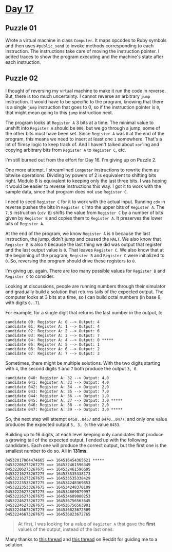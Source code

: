 # [Day 17](https://adventofcode.com/2024/day/17)

## Puzzle 01

Wrote a virtual machine in class `Computer`.  It maps opcodes to Ruby symbols
and then uses `#public_send` to invoke methods corresponding to each
instruction.  The instructions take care of moving the instruction pointer.  I
added traces to show the program executing and the machine's state after each
instruction.

## Puzzle 02

I thought of reversing my virtual machine to make it run the code in reverse.
But, there is too much uncertainty.  I cannot reverse an arbitrary `jump`
instruction.  It would have to be specific to the program, knowing that there
is a single `jump` instruction that goes to 0, so if the instruction pointer is
`0`, that might mean going to this `jump` instruction next.

The program looks at `Register A` 3 bits at a time.  The minimal value to
unshift into `Register A` should be `000`, but we go through a jump, some of the
other bits must have been set.  Since `Register A` was `0` at the end of the
program, this means we need to insert at least one `1` somewhere.  That's a lot
of flimsy logic to keep track of.  And I haven't talked about `xor`'ing and 
copying arbitrary bits from `Register A` to `Register C`, etc.

I'm still burned out from the effort for Day 16.  I'm giving up on Puzzle 2.

One more attempt.  I streamlined `Computer` instructions to rewrite them as
bitwise operations.  Dividing by powers of 2 is equivalent to shifting bits
right.  Modulo 8 is equivalent to keeping only the last three bits.  I was
hoping it would be easier to reverse instructions this way.  I got it to work
with the sample data, since that program does not use `Register C`.

I need to seed `Register C` for it to work with the actual input.  Running `cdv`
in reverse pushes the bits in `Register C` into the upper bits of `Register A`.
The `7,5` instruction (`cdv B`) shifts the value from `Register C` by a number
of bits given by `Register B` and copies them to `Register A`.  It preserves the
lower bits of `Register A`.

At the end of the program, we know `Register A` is `0` because the last
instruction, the jump, didn't jump and caused the `HALT`.  We also know that
`Register B` is also `0` because the last thing we did was output that register
and the last output value is `0`.  That leaves `Register C`.  We also know that
at the beginning of the program, `Register B` and `Register C` were initialized
to `0`.  So, reversing the program should drive these registers to `0`.

I'm giving up, again.  There are too many possible values for `Register B` and
`Register C` to consider.

Looking at discussions, people are running numbers through their simulator and
gradually build a solution that returns tails of the expected output.  The
computer looks at 3 bits at a time, so I can build octal numbers (in base 8,
with digits `0..7`).

For example, for a single digit that returns the last number in the output, `0`:

```
candidate 00: Register A: 0 --> Output: 4
candidate 01: Register A: 1 --> Output: 4
candidate 02: Register A: 2 --> Output: 6
candidate 03: Register A: 3 --> Output: 7
candidate 04: Register A: 4 --> Output: 0 *****
candidate 05: Register A: 5 --> Output: 1
candidate 06: Register A: 6 --> Output: 2
candidate 07: Register A: 7 --> Output: 3
```

Sometimes, there might be multiple solutions.  With the two digits starting with
`4`, the second digits `5` and `7` both produce the output `3, 0`.

```
candidate 040: Register A: 32 --> Output: 4,0
candidate 041: Register A: 33 --> Output: 4,0
candidate 042: Register A: 34 --> Output: 2,0
candidate 043: Register A: 35 --> Output: 7,0
candidate 044: Register A: 36 --> Output: 1,0
candidate 045: Register A: 37 --> Output: 3,0 *****
candidate 046: Register A: 38 --> Output: 2,0
candidate 047: Register A: 39 --> Output: 3,0 *****
```

So, the next step will attempt `0450..0457` and `0470..0477`, and only one value
produces the expected output `5, 3, 0`: the value `0453`.

Building up to 16 digits, at each level keeping only candidates that produce a
growing tail of the expected output, I ended up with the following candidates.
Each one will produce the correct output, but the first one is the smallest
number to do so.  All in **131ms**.

```
04532017064474665 ==> 164516454365621 *****
04532206273267275 ==> 164532461596349
04532206273267675 ==> 164532461596605
04532216273267275 ==> 164533535338173
04532216273267675 ==> 164533535338429
04532223533267275 ==> 164534248369853
04532223533267675 ==> 164534248370109
04532226273267275 ==> 164534609079997
04532226273267675 ==> 164534609080253
04532246273267275 ==> 164536756563645
04532246273267675 ==> 164536756563901
04532246673267275 ==> 164536823672509
04532246673267675 ==> 164536823672765
```

> At first, I was looking for a value of `Register A` that gave the **first**
> values of the output, instead of the last ones.

Many thanks to
[this thread](https://www.reddit.com/r/adventofcode/comments/1hgo81r/2024_day_17_genuinely_enjoyed_this/)
and
[this thread](https://www.reddit.com/r/adventofcode/comments/1hg38ah/2024_day_17_solutions/)
on Reddit for guiding me to a solution.
